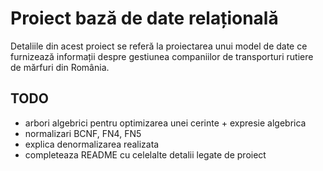 # Proiect bază de date relațională

Detaliile din acest proiect se referă la proiectarea unui model de date ce
furnizează informații despre gestiunea companiilor de transporturi rutiere de
mărfuri din România.

## TODO

- arbori algebrici pentru optimizarea unei cerinte + expresie algebrica
- normalizari BCNF, FN4, FN5
- explica denormalizarea realizata
- completeaza README cu celelalte detalii legate de proiect
